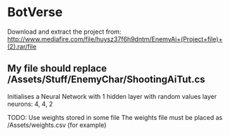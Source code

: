 # BotVerse
Download and extract the project from:
http://www.mediafire.com/file/huysz37f6h9dntm/EnemyAi+(Project+file)+(2).rar/file

## My file should replace /Assets/Stuff/EnemyChar/ShootingAiTut.cs
Initialises a Neural Network with 1 hidden layer with random values
layer neurons: 4, 4, 2

TODO:
Use weights stored in some file
The weights file must be placed as /Assets/weights.csv (for example)

